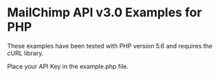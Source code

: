 # MailChimp API v3.0 Examples for PHP

These examples have been tested with PHP version 5.6 and requires the cURL library.

Place your API Key in the example.php file.
